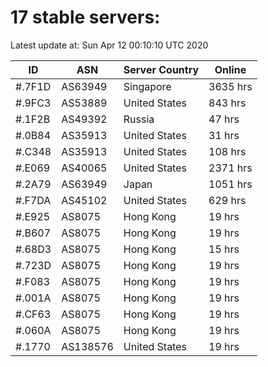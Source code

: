 # 17 stable servers:

Latest update at: Sun Apr 12 00:10:10 UTC 2020

| ID | ASN | Server Country | Online |
| -- | --- | -------------- | ------ |
| #.7F1D | AS63949 | Singapore | 3635 hrs |
| #.9FC3 | AS53889 | United States | 843 hrs |
| #.1F2B | AS49392 | Russia | 47 hrs |
| #.0B84 | AS35913 | United States | 31 hrs |
| #.C348 | AS35913 | United States | 108 hrs |
| #.E069 | AS40065 | United States | 2371 hrs |
| #.2A79 | AS63949 | Japan | 1051 hrs |
| #.F7DA | AS45102 | United States | 629 hrs |
| #.E925 | AS8075 | Hong Kong | 19 hrs |
| #.B607 | AS8075 | Hong Kong | 19 hrs |
| #.68D3 | AS8075 | Hong Kong | 15 hrs |
| #.723D | AS8075 | Hong Kong | 19 hrs |
| #.F083 | AS8075 | Hong Kong | 19 hrs |
| #.001A | AS8075 | Hong Kong | 19 hrs |
| #.CF63 | AS8075 | Hong Kong | 19 hrs |
| #.060A | AS8075 | Hong Kong | 19 hrs |
| #.1770 | AS138576 | United States | 19 hrs |

